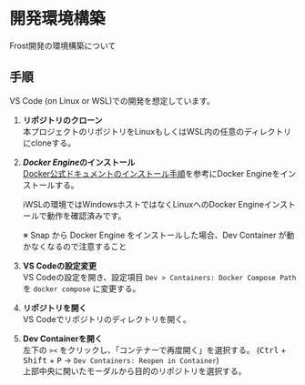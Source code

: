 # 開発環境構築
Frost開発の環境構築について

## 手順
VS Code (on Linux or WSL)での開発を想定しています。

1. **リポジトリのクローン**\
   本プロジェクトのリポジトリをLinuxもしくはWSL内の任意のディレクトリにcloneする。
1. ***Docker Engine*のインストール**\
   [Docker公式ドキュメントのインストール手順](https://docs.docker.com/engine/install/)を参考にDocker Engineをインストールする。

   ℹ️WSLの環境ではWindowsホストではなくLinuxへのDocker Engineインストールで動作を確認済みです。

   ※ Snap から Docker Engine をインストールした場合、Dev Container が動かなくなるので注意すること
1. **VS Codeの設定変更**\
   VS Codeの設定を開き、設定項目 `Dev > Containers: Docker Compose Path` を `docker compose` に変更する。
1. **リポジトリを開く**\
   VS Codeでリポジトリのディレクトリを開く。
1. **Dev Containerを開く**\
   左下の `><` をクリックし、「コンテナーで再度開く」を選択する。 (<kbd>Ctrl</kbd> + <kbd>Shift</kbd> + <kbd>P</kbd> → `Dev Containers: Reopen in Container`)\
   上部中央に開いたモーダルから目的のリポジトリを選択する。
